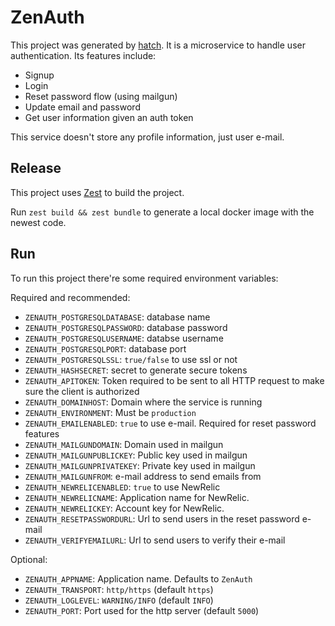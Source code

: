 # ZenAuth #

This project was generated by [hatch](https://github.com/axiomzen/hatch). It is a microservice to handle user authentication. Its features include:

- Signup
- Login
- Reset password flow (using mailgun)
- Update email and password
- Get user information given an auth token

This service doesn't store any profile information, just user e-mail.

## Release ##

This project uses [Zest](https://github.com/axiomzen/zest) to build the project.

Run `zest build && zest bundle` to generate a local docker image with the newest code.

## Run ##

To run this project there're some required environment variables:

Required and recommended:

- `ZENAUTH_POSTGRESQLDATABASE`: database name
- `ZENAUTH_POSTGRESQLPASSWORD`: database password 
- `ZENAUTH_POSTGRESQLUSERNAME`: databse username
- `ZENAUTH_POSTGRESQLPORT`: database port
- `ZENAUTH_POSTGRESQLSSL`: `true/false` to use ssl or not
- `ZENAUTH_HASHSECRET`: secret to generate secure tokens 
- `ZENAUTH_APITOKEN`: Token required to be sent to all HTTP request to make sure the client is authorized
- `ZENAUTH_DOMAINHOST`: Domain where the service is running
- `ZENAUTH_ENVIRONMENT`: Must be `production`
- `ZENAUTH_EMAILENABLED`: `true` to use e-mail. Required for reset password features
- `ZENAUTH_MAILGUNDOMAIN`: Domain used in mailgun
- `ZENAUTH_MAILGUNPUBLICKEY`: Public key used in mailgun
- `ZENAUTH_MAILGUNPRIVATEKEY`: Private key used in mailgun
- `ZENAUTH_MAILGUNFROM`: e-mail address to send emails from
- `ZENAUTH_NEWRELICENABLED`: `true` to use NewRelic
- `ZENAUTH_NEWRELICNAME`: Application name for NewRelic.
- `ZENAUTH_NEWRELICKEY`: Account key for NewRelic.
- `ZENAUTH_RESETPASSWORDURL`: Url to send users in the reset password e-mail
- `ZENAUTH_VERIFYEMAILURL`: Url to send users to verify their e-mail


Optional:
- `ZENAUTH_APPNAME`: Application name. Defaults to `ZenAuth`
- `ZENAUTH_TRANSPORT`: `http/https` (default `https`)
- `ZENAUTH_LOGLEVEL`: `WARNING/INFO` (default `INFO`)
- `ZENAUTH_PORT`: Port used for the http server (default `5000`)
